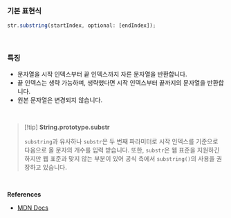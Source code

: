 
### 기본 표현식
```javascript
str.substring(startIndex, optional: [endIndex]);
```

<br>

### 특징
- 문자열을 시작 인덱스부터 끝 인덱스까지 자른 문자열을 반환합니다.
- 끝 인덱스는 생략 가능하며, 생략했다면 시작 인덱스부터 끝까지의 문자열을 반환합니다.
- 원본 문자열은 변경되지 않습니다.

<br>

>[!tip] **String.prototype.substr**
>
> `substring`과 유사하나 `substr`은 두 번째 파라미터로 시작 인덱스를 기준으로 다음으로 올 문자의 개수를 입력 받습니다. 또한, `substr`은 웹 표준을 지원하긴 하지만 웹 표준과 맞지 않는 부분이 있어 공식 측에서 `substring()`의 사용을 권장하고 있습니다.

<br>

**References**
- [MDN Docs](https://developer.mozilla.org/ko/docs/Web/JavaScript/Reference/Global_Objects/String/substring)